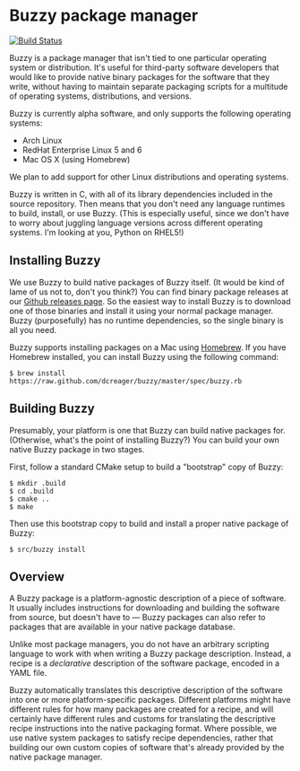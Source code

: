 # Buzzy package manager

[![Build Status](https://img.shields.io/travis/dcreager/buzzy/develop.svg)](https://travis-ci.org/dcreager/buzzy)

Buzzy is a package manager that isn't tied to one particular operating system or
distribution.  It's useful for third-party software developers that would like
to provide native binary packages for the software that they write, without
having to maintain separate packaging scripts for a multitude of operating
systems, distributions, and versions.

Buzzy is currently alpha software, and only supports the following operating
systems:

* Arch Linux
* RedHat Enterprise Linux 5 and 6
* Mac OS X (using Homebrew)

We plan to add support for other Linux distributions and operating systems.

Buzzy is written in C, with all of its library dependencies included in the
source repository.  Then means that you don't need any language runtimes to
build, install, or use Buzzy.  (This is especially useful, since we don't have
to worry about juggling language versions across different operating systems.
I'm looking at you, Python on RHEL5!)


## Installing Buzzy

We use Buzzy to build native packages of Buzzy itself.  (It would be kind of
lame of us not to, don't you think?)  You can find binary package releases at
our [Github releases page](https://github.com/dcreager/buzzy/releases/).  So the
easiest way to install Buzzy is to download one of those binaries and install it
using your normal package manager.  Buzzy (purposefully) has no runtime
dependencies, so the single binary is all you need.

Buzzy supports installing packages on a Mac using [Homebrew](http://brew.sh/).
If you have Homebrew installed, you can install Buzzy using the following
command:

    $ brew install https://raw.github.com/dcreager/buzzy/master/spec/buzzy.rb


## Building Buzzy

Presumably, your platform is one that Buzzy can build native packages for.
(Otherwise, what's the point of installing Buzzy?)  You can build your own
native Buzzy package in two stages.

First, follow a standard CMake setup to build a "bootstrap" copy of Buzzy:

    $ mkdir .build
    $ cd .build
    $ cmake ..
    $ make

Then use this bootstrap copy to build and install a proper native package of
Buzzy:

    $ src/buzzy install


## Overview

A Buzzy package is a platform-agnostic description of a piece of software.  It
usually includes instructions for downloading and building the software from
source, but doesn't have to — Buzzy packages can also refer to packages that are
available in your native package database.

Unlike most package managers, you do not have an arbitrary scripting language to
work with when writing a Buzzy package description.  Instead, a recipe is a
_declarative_ description of the software package, encoded in a YAML file.

Buzzy automatically translates this descriptive description of the software into
one or more platform-specific packages.  Different platforms might have
different rules for how many packages are created for a recipe, and will
certainly have different rules and customs for translating the descriptive
recipe instructions into the native packaging format.  Where possible, we use
native system packages to satisfy recipe dependencies, rather that building our
own custom copies of software that's already provided by the native package
manager.
